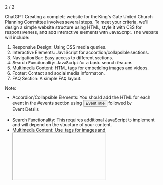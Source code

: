 2 / 2

ChatGPT
Creating a complete website for the King's Gate United Church Planning Committee involves several steps. To meet your criteria, we'll design a simple website structure using HTML, style it with CSS for responsiveness, and add interactive elements with JavaScript. The website will include:

1. Responsive Design: Using CSS media queries.
2. Interactive Elements: JavaScript for accordion/collapsible sections.
3. Navigation Bar: Easy access to different sections.
4. Search Functionality: JavaScript for a basic search feature.
5. Multimedia Content: HTML tags for embedding images and videos.
6. Footer: Contact and social media information.
7. FAQ Section: A simple FAQ layout.

Note:
- Accordion/Collapsible Elements: You should add the HTML for each event in the #events section using <button class="accordion">Event Title</button> followed by <div class="panel">Event Details</div>.
- Search Functionality: This requires additional JavaScript to implement and will depend on the structure of your content.
- Multimedia Content: Use <img> tags for images and <iframe> for embedding videos.
- Footer & FAQ: Add relevant content in the respective sections.
- This is a basic structure and needs to be expanded upon based on specific requirements, content, and styles. Remember to test the website on various devices to ensure responsiveness and usability.


User
Can you give me example HTML for the Accordion/Collapsible Elements?

ChatGPT
Certainly! Here's an example of how you might set up accordion/collapsible elements in HTML for the events section. This example includes two events, but you can replicate the structure for as many events as needed.


> 

<section id="events">
    <h2>Upcoming Events</h2>

    <button class="accordion">Event 1: Summer Retreat</button>
    <div class="panel">
        <p>Date: July 15th, 2024</p>
        <p>Location: Mountain View Retreat Center</p>
        <p>Description: Join us for a weekend of fellowship, worship, and rejuvenation at our annual summer retreat. Activities include hiking, workshops, and worship sessions.</p>
    </div>

    <button class="accordion">Event 2: Charity Concert</button>
    <div class="panel">
        <p>Date: September 10th, 2024</p>
        <p>Location: King's Gate Auditorium</p>
        <p>Description: An evening of music and community. All proceeds will go towards local charities. Featuring performances by local artists and church choirs.</p>
    </div>

    <!-- Add more events in the same format as above -->
</section>


### Explanation:
- Each event is represented by a <button> element with the class accordion. This is what users will click to toggle the visibility of the event details.
- The <div> element following each button with the class panel contains the details of the event. This content will be hidden by default and will only be shown when the corresponding button is clicked.
- You can add as many event sections as needed by replicating the <button> and <div> structure.
- Remember to include the CSS and JavaScript provided in the previous message to ensure that the accordion functionality works properly. The JavaScript will make these sections collapsible, and the CSS will style them appropriately.


### User
Search Functionality: This requires additional JavaScript to implement and will depend on the structure of your content. Can you give me example code of this function?

### ChatGPT
Sure, I can provide you with an example of how to implement a basic search functionality using JavaScript. This functionality will allow users to search for events in the accordion/collapsible sections you have on your webpage.

First, you'll need to add a search bar in your HTML where users can input their search queries:

>

<div id="search-container">
    <input type="text" id="search-input" placeholder="Search events...">
    <button onclick="searchEvents()">Search</button>
</div>

Next, you will need JavaScript to handle the search functionality. This script will look for the text the user inputs in the search bar, compare it with the text in your accordion sections, and then display only the sections that match the search query.

function searchEvents() {
    let input = document.getElementById('search-input').value;
    input = input.toLowerCase();
    let x = document.getElementsByClassName('accordion');

    for (i = 0; i < x.length; i++) {
        if (!x[i].innerHTML.toLowerCase().includes(input)) {
            x[i].style.display="none";
            x[i].nextElementSibling.style.display="none"; // Hides the panel as well
        } else {
            x[i].style.display="list-item"; 
            x[i].nextElementSibling.style.display="none"; // Keeps the panel hidden until clicked
        }
    }
}





memory jog:
/c/Users/glads/Downloads/2024-PLANNING-COMMITTEE-WEBSITE


AI Source link
https://chat.openai.com/c/35b0e162-e4e2-48eb-9779-43e3a8b530b1
